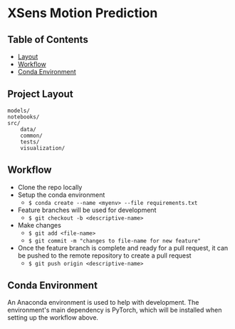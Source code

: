 # XSens Motion Prediction

## Table of Contents

- [Layout](#project-layout)
- [Workflow](#workflow)
- [Conda Environment](#conda-environment)

## Project Layout

    models/                                             
    notebooks/                                        
    src/                                                     
        data/                                               
        common/                                       
        tests/
        visualization/

## Workflow

- Clone the repo locally
- Setup the conda environment
    - `$ conda create --name <myenv> --file requirements.txt`
- Feature branches will be used for development
    - `$ git checkout -b <descriptive-name>`
- Make changes
    - `$ git add <file-name>`
    - `$ git commit -m "changes to file-name for new feature"`
- Once the feature branch is complete and ready for a pull request, it can be pushed to the remote repository to create a pull request
    - `$ git push origin <descriptive-name>`

## Conda Environment

An Anaconda environment is used to help with development. The environment's main dependency is PyTorch, which will be installed when setting up the workflow above.
